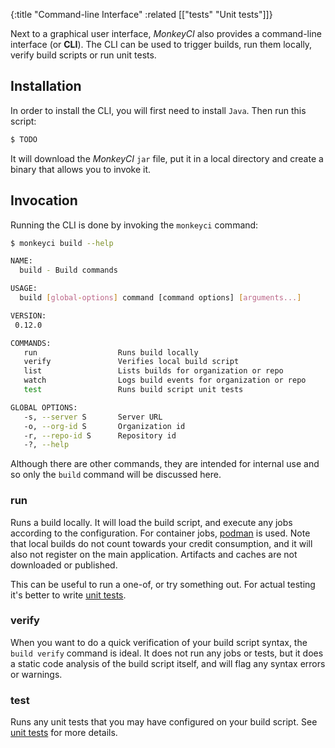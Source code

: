 {:title "Command-line Interface"
 :related [["tests" "Unit tests"]]}

Next to a graphical user interface, *MonkeyCI* also provides a command-line
interface (or **CLI**).  The CLI can be used to trigger builds, run them locally,
verify build scripts or run unit tests.

## Installation

In order to install the CLI, you will first need to install `Java`.  Then
run this script:

```bash
$ TODO
```

It will download the *MonkeyCI* `jar` file, put it in a local directory and
create a binary that allows you to invoke it.

## Invocation

Running the CLI is done by invoking the `monkeyci` command:

```bash
$ monkeyci build --help

NAME:
  build - Build commands

USAGE:
  build [global-options] command [command options] [arguments...]

VERSION:
 0.12.0

COMMANDS:
   run                  Runs build locally
   verify               Verifies local build script
   list                 Lists builds for organization or repo
   watch                Logs build events for organization or repo
   test                 Runs build script unit tests

GLOBAL OPTIONS:
   -s, --server S       Server URL
   -o, --org-id S       Organization id
   -r, --repo-id S      Repository id
   -?, --help
```

Although there are other commands, they are intended for internal use and so only
the `build` command will be discussed here.

### run

Runs a build locally.  It will load the build script, and execute any jobs according
to the configuration.  For container jobs, [podman](https://podman.io) is used.  Note
that local builds do not count towards your credit consumption, and it will also not
register on the main application.  Artifacts and caches are not downloaded or published.

This can be useful to run a one-of, or try something out.  For actual testing it's better
to write [unit tests](tests).

### verify

When you want to do a quick verification of your build script syntax, the `build verify`
command is ideal.  It does not run any jobs or tests, but it does a static code analysis
of the build script itself, and will flag any syntax errors or warnings.

### test

Runs any unit tests that you may have configured on your build script.  See [unit
tests](tests/) for more details.